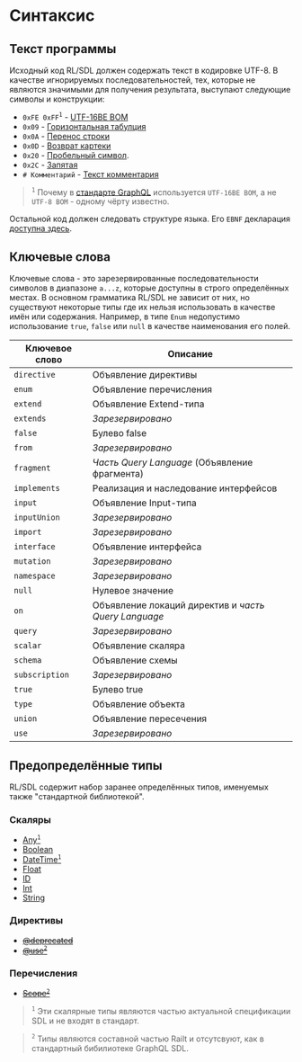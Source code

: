 # Синтаксис

## Текст программы

Исходный код RL/SDL должен содержать текст в кодировке UTF-8. 
В качестве игнорируемых последовательностей, тех, которые не являются значимыми для получения 
результата, выступают следующие символы и конструкции:

- `0xFE 0xFF`<sup>`1`</sup> - [UTF-16BE BOM](https://ru.wikipedia.org/wiki/%D0%9C%D0%B0%D1%80%D0%BA%D0%B5%D1%80_%D0%BF%D0%BE%D1%81%D0%BB%D0%B5%D0%B4%D0%BE%D0%B2%D0%B0%D1%82%D0%B5%D0%BB%D1%8C%D0%BD%D0%BE%D1%81%D1%82%D0%B8_%D0%B1%D0%B0%D0%B9%D1%82%D0%BE%D0%B2)
- `0x09` - [Горизонтальная табулция](https://ru.wikipedia.org/wiki/%D0%A2%D0%B0%D0%B1%D1%83%D0%BB%D1%8F%D1%86%D0%B8%D1%8F)
- `0x0A` - [Перенос строки](https://ru.wikipedia.org/wiki/%D0%9F%D0%B5%D1%80%D0%B5%D0%B2%D0%BE%D0%B4_%D1%81%D1%82%D1%80%D0%BE%D0%BA%D0%B8)
- `0x0D` - [Возврат картеки](https://ru.wikipedia.org/wiki/%D0%92%D0%BE%D0%B7%D0%B2%D1%80%D0%B0%D1%82_%D0%BA%D0%B0%D1%80%D0%B5%D1%82%D0%BA%D0%B8)
- `0x20` - [Пробельный символ](https://ru.wikipedia.org/wiki/%D0%9F%D1%80%D0%BE%D0%B1%D0%B5%D0%BB).
- `0x2C` - [Запятая](https://ru.wikipedia.org/wiki/%D0%97%D0%B0%D0%BF%D1%8F%D1%82%D0%B0%D1%8F)
- `# Комментарий` - [Текст комментария](/sdl/comments)

> <sup>`1`</sup> Почему в [стандарте GraphQL](http://facebook.github.io/graphql/October2016/#UnicodeBOM) 
используется `UTF-16BE BOM`, а не `UTF-8 BOM` - одному чёрту известно.

Остальной код должен следовать структуре языка. Его `EBNF` декларация [доступна здесь](/sdl/grammar).

## Ключевые слова

Ключевые слова - это зарезервированные последовательности символов в диапазоне `a...z`, которые доступны в строго определённых местах. В основном грамматика RL/SDL не зависит от них, но существуют некоторые типы где их нельзя использовать в качестве имён или содержания. Например, в типе `Enum` недопустимо использование `true`, `false` или 
`null` в качестве наименования его полей.

| Ключевое слово            | Описание                                                      |
|---------------------------|---------------------------------------------------------------|
| `directive`               | Объявление директивы                                          |
| `enum`                    | Объявление перечисления                                       |
| `extend`                  | Объявление Extend-типа                                        |
| `extends`                 | _Зарезервировано_                                             |
| `false`                   | Булево false                                                  |
| `from`                    | _Зарезервировано_                                             |
| `fragment`                |  _Часть Query Language_ (Объявление фрагмента)                |
| `implements`              | Реализация и наследование интерфейсов                         |
| `input`                   | Объявление Input-типа                                         |
| `inputUnion`              | _Зарезервировано_                                             |
| `import`                  | _Зарезервировано_                                             |
| `interface`               | Объявление интерфейса                                         |
| `mutation`                | _Зарезервировано_                                             |
| `namespace`               | _Зарезервировано_                                             |
| `null`                    | Нулевое значение                                              |
| `on`                      | Объявление локаций директив и _часть Query Language_          |
| `query`                   | _Зарезервировано_                                             |
| `scalar`                  | Объявление скаляра                                            |
| `schema`                  | Объявление схемы                                              |
| `subscription`            | _Зарезервировано_                                             |
| `true`                    | Булево true                                                   |
| `type`                    | Объявление объекта                                            |
| `union`                   | Объявление пересечения                                        |
| `use`                     | _Зарезервировано_                                             |

## Предопределённые типы

RL/SDL содержит набор заранее определённых типов, именуемых также 
"стандартной библиотекой".

### Скаляры

- [Any<sup>`1`</sup>](/sdl/scalar/any)
- [Boolean](/sdl/scalar/boolean)
- [DateTime<sup>`1`</sup>](/sdl/scalar/date-time)
- [Float](/sdl/scalar/float)
- [ID](/sdl/scalar/id)
- [Int](/sdl/scalar/int)
- [String](/sdl/scalar/string)

### Директивы 

- ~~[@deprecated](/sdl/directive/deprecated)~~
- ~~[@use<sup>`2`</sup>](/sdl/directive/use)~~

### Перечисления

- ~~[Scope<sup>`2`</sup>](/sdl/enum/scope)~~

> <sup>`1`</sup> Эти скалярные типы являются частью актуальной 
спецификации SDL и не входят в стандарт.

> <sup>`2`</sup> Типы являются составной частью Railt и 
отсутсвуют, как в стандартный бибилиотеке GraphQL SDL.
